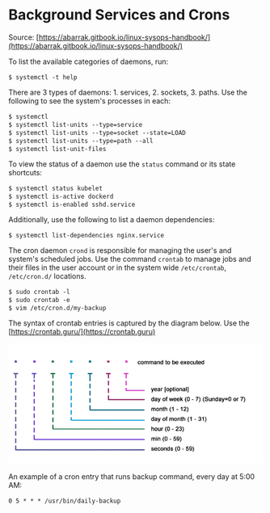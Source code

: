 # Background Services and Crons

Source: [https://abarrak.gitbook.io/linux-sysops-handbook/](https://abarrak.gitbook.io/linux-sysops-handbook/)

To list the available categories of daemons, run:

```
$ systemctl -t help
```

There are 3 types of daemons: 1. services, 2. sockets, 3. paths. Use the following to see the system's processes in each:

```
$ systemctl
$ systemctl list-units --type=service
$ systemctl list-units --type=socket --state=LOAD
$ systemctl list-units --type=path --all
$ systemctl list-unit-files
```

To view the status of a daemon use the `status` command or its state shortcuts:

```
$ systemctl status kubelet
$ systemctl is-active dockerd
$ systemctl is-enabled sshd.service
```

Additionally, use the following to list a daemon dependencies:

```
$ systemctl list-dependencies nginx.service
```

The cron daemon `crond` is responsible for managing the user's and system's scheduled jobs. Use the command `crontab` to manage jobs and their files in the user account or in the system wide `/etc/crontab`, `/etc/cron.d/` locations.

```
$ sudo crontab -l
$ sudo crontab -e
$ vim /etc/cron.d/my-backup
```

The syntax of crontab entries is captured by the diagram below. Use the [https://crontab.guru/](https://crontab.guru)

![](../../.gitbook/assets/image.png)

An example of a cron entry that runs backup command, every day at 5:00 AM:

```
0 5 * * * /usr/bin/daily-backup
```

